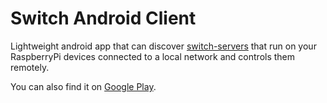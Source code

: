 # Switch Android Client
Lightweight android app that can discover [switch-servers](https://github.com/sshlyk/switch-server) that run on your RaspberryPi devices connected to a local network and controls them remotely.

You can also find it on [Google Play](https://play.google.com/store/apps/details?id=com.alisa.lswitch).

